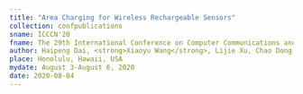 ```yaml
---
title: "Area Charging for Wireless Rechargeable Sensors"
collection: confpublications
sname: ICCCN'20
fname: The 29th International Conference on Computer Communications and Networks (ICCCN)
author: Haipeng Dai, <strong>Xiaoyu Wang</strong>, Lijie Xu, Chao Dong, Qian Liu, Lei Meng, and Guihai Chen
place: Honolulu, Hawaii, USA
mydate: August 3-August 6, 2020
date: 2020-08-04
---
```


<!--: 'http://cs.nju.edu.cn/daihp/dh/RULE-INFOCOM2019.pdf'-->
<!--plain: '/files/bib/plainRULE.html'
accept_rate: 268/1354 = 19.8%
bibtex: '/files/bib/texRULE.txt'-->